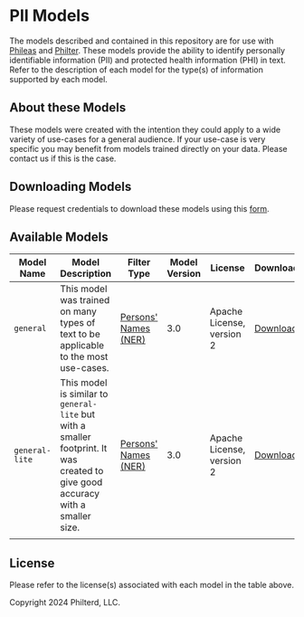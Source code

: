 # PII Models

The models described and contained in this repository are for use with [Phileas](https://github.com/philterd/phileas) and [Philter](https://github.com/philterd/philter). These models provide the ability to identify personally identifiable information (PII) and protected health information (PHI) in text. Refer to the description of each model for the type(s) of information supported by each model.

## About these Models

These models were created with the intention they could apply to a wide variety of use-cases for a general audience. If your use-case is very specific you may benefit from models trained directly on your data. Please contact us if this is the case.

## Downloading Models

Please request credentials to download these models using this [form](https://docs.google.com/forms/d/e/1FAIpQLSf5ZN88QNLu2wnNJfcpKgAAwP-Qhk07finjFfVK9WPb_1r2SA/viewform).

## Available Models

| Model Name | Model Description | Filter Type | Model Version | License | Download |
|------------|-------------------|------|---|-------------|----------|
| `general` | This model was trained on many types of text to be applicable to the most use-cases. | [Persons' Names (NER)](https://github.com/philterd/phileas/blob/main/docs/FilterPolicies/Filters/PersonsNames/Filters-PersonsNamesNER.md) | 3.0 | Apache License, version 2 | [Download](https://files.philterd.ai/models/general-3.0-with-base-model.zip) |
| `general-lite` | This model is similar to `general-lite` but with a smaller footprint. It was created to give good accuracy with a smaller size. | [Persons' Names (NER)](https://github.com/philterd/phileas/blob/main/docs/FilterPolicies/Filters/PersonsNames/Filters-PersonsNamesNER.md) | 3.0 | Apache License, version 2 | [Download](https://files.philterd.ai/models/general-lite-3.0-with-base-model.zip) |
|            |                   |         |                    |           |

## License

Please refer to the license(s) associated with each model in the table above.

Copyright 2024 Philterd, LLC.
